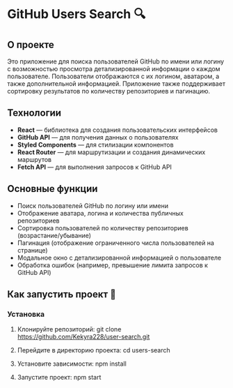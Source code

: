 # GitHub Users Search 🔍

## О проекте

Это приложение для поиска пользователей GitHub по имени или логину с возможностью просмотра детализированной информации о каждом пользователе. Пользователи отображаются с их логином, аватаром, а также дополнительной информацией. Приложение также поддерживает сортировку результатов по количеству репозиториев и пагинацию.

## Технологии

- **React** — библиотека для создания пользовательских интерфейсов
- **GitHub API** — для получения данных о пользователях
- **Styled Components** — для стилизации компонентов
- **React Router** — для маршрутизации и создания динамических маршрутов
- **Fetch API** — для выполнения запросов к GitHub API

## Основные функции

- Поиск пользователей GitHub по логину или имени
- Отображение аватара, логина и количества публичных репозиториев
- Сортировка пользователей по количеству репозиториев (возрастание/убывание)
- Пагинация (отображение ограниченного числа пользователей на странице)
- Модальное окно с детализированной информацией о пользователе
- Обработка ошибок (например, превышение лимита запросов к GitHub API)

## Как запустить проект 👀

### Установка

1. Клонируйте репозиторий:
   git clone https://github.com/Kekyra228/user-search.git

2. Перейдите в директорию проекта:
   cd users-search
   
3. Установите зависимости:
   npm install

4. Запустите проект:
   npm start
